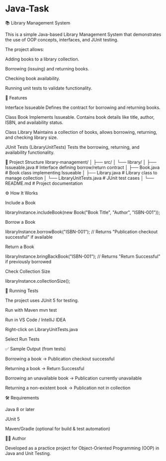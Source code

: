 # Java-Task
📚 Library Management System

This is a simple Java-based Library Management System that demonstrates the use of OOP concepts, interfaces, and JUnit testing.

The project allows:

Adding books to a library collection.

Borrowing (issuing) and returning books.

Checking book availability.

Running unit tests to validate functionality.

🚀 Features

Interface Issueable
Defines the contract for borrowing and returning books.

Class Book
Implements Issueable. Contains book details like title, author, ISBN, and availability status.

Class Library
Maintains a collection of books, allows borrowing, returning, and checking library size.

JUnit Tests (LibraryUnitTests)
Tests the borrowing, returning, and availability functionality.

📂 Project Structure
library-management/
│
├── src/
│   └── library/
│       ├── Issueable.java      # Interface defining borrow/return contract
│       ├── Book.java           # Book class implementing Issueable
│       ├── Library.java        # Library class to manage collection
│       └── LibraryUnitTests.java # JUnit test cases
│
└── README.md                   # Project documentation

⚙️ How It Works

Include a Book

libraryInstance.includeBook(new Book("Book Title", "Author", "ISBN-001"));


Borrow a Book

libraryInstance.borrowBook("ISBN-001"); 
// Returns "Publication checkout successful" if available


Return a Book

libraryInstance.bringBackBook("ISBN-001"); 
// Returns "Return Successful" if previously borrowed


Check Collection Size

libraryInstance.collectionSize();

🧪 Running Tests

The project uses JUnit 5 for testing.

Run with Maven
mvn test

Run in VS Code / IntelliJ IDEA

Right-click on LibraryUnitTests.java

Select Run Tests

✅ Sample Output (from tests)

Borrowing a book → Publication checkout successful

Returning a book → Return Successful

Borrowing an unavailable book → Publication currently unavailable

Returning a non-existent book → Publication not in collection

🛠️ Requirements

Java 8 or later

JUnit 5

Maven/Gradle (optional for build & test automation)

👨‍💻 Author

Developed as a practice project for Object-Oriented Programming (OOP) in Java and Unit Testing.
